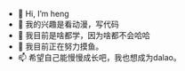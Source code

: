 - 👋 Hi, I’m heng
- 👀 我的兴趣是看动漫，写代码
- 🌱 我目前是啥都学，因为啥都不会哈哈
- 💞️ 我目前正在努力摸鱼。
- 📫 希望自己能慢慢成长吧，我也想成为dalao。

<!---
hengtop/hengtop is a ✨ special ✨ repository because its `README.md` (this file) appears on your GitHub profile.
You can click the Preview link to take a look at your changes.
--->
